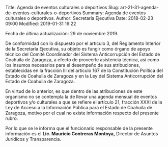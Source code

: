Title: Agenda de eventos culturales o deportivos
Slug: art-21-31-agenda-de-eventos-culturales-o-deportivos
Summary: Agenda de eventos culturales o deportivos.
Author: Secretaría Ejecutiva
Date: 2018-02-23 09:00
Modified: 2019-01-31 16:22


Fecha de última actualización: 29 de noviembre 2019.

De conformidad con lo dispuesto por el artículo 3, del Reglamento Interior de la Secretaría Ejecutiva, su objeto es fungir como órgano de apoyo técnico del Comité Coordinador del Sistema Anticorrupción del Estado de Coahuila de Zaragoza, a efecto de proveerle asistencia técnica, así como los insumos necesarios para el desempeño de sus atribuciones, establecidas en la fracción III del artículo 167 de la Constitución Política del Estado de Coahuila de Zaragoza y en la Ley del Sistema Anticorrupción del Estado de Coahuila de Zaragoza.

En virtud de lo anterior, es que dentro de las atribuciones de este organismo no se contempla la de llevar una agenda mensual de eventos deportivos y/o culturales a que se refiere el artículo 21, fracción XXXI de la Ley de Acceso a la Información Pública para el Estado de Coahuila de Zaragoza, motivo por el cual no existe información respecto del presente rubro.

Por lo que se le informa que el funcionario responsable de la presente información es el **Lic. Mauricio Contreras Montoya,** Director de Asuntos Jurídicos y Transparencia.
